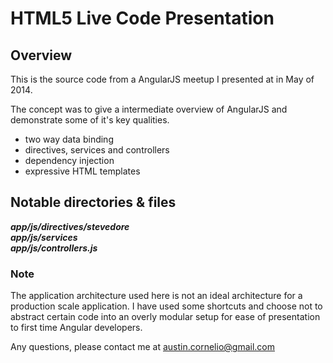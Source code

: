 # HTML5 Live Code Presentation

## Overview
This is the source code from a AngularJS meetup I presented at in May of 2014.

The concept was to give a intermediate overview of AngularJS and demonstrate some of it's key qualities.

 * two way data binding
 * directives, services and controllers
 * dependency injection
 * expressive HTML templates

## Notable directories & files
***app/js/directives/stevedore***  
***app/js/services***  
***app/js/controllers.js***

### Note
The application architecture used here is not an ideal architecture for a production scale application. I have used some shortcuts and choose not to abstract certain code into an overly modular setup for ease of presentation to first time Angular developers.

Any questions, please contact me at <austin.cornelio@gmail.com>
